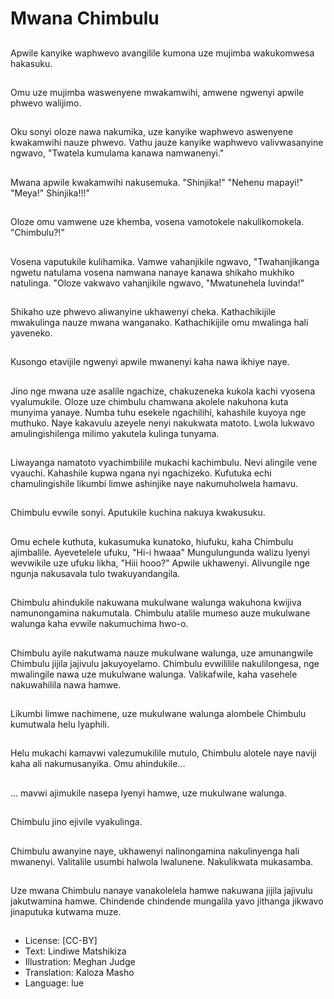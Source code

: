 # Mwana Chimbulu

##
Apwile kanyike waphwevo avangilile kumona uze mujimba wakukomwesa hakasuku.

##
Omu uze mujimba waswenyene mwakamwihi, amwene ngwenyi apwile phwevo walijimo.

##
Oku sonyi oloze nawa nakumika, uze kanyike waphwevo aswenyene kwakamwihi nauze phwevo. Vathu jauze kanyike waphwevo valivwasanyine ngwavo, "Twatela kumulama kanawa namwanenyi."

##
Mwana apwile kwakamwihi nakusemuka. "Shinjika!" "Nehenu mapayi!" "Meya!" Shinjika!!!"

##
Oloze omu vamwene uze khemba, vosena vamotokele nakulikomokela. "Chimbulu?!"

##
Vosena vaputukile kulihamika. Vamwe vahanjikile ngwavo, "Twahanjikanga ngwetu natulama vosena namwana nanaye kanawa shikaho mukhiko natulinga. "Oloze vakwavo vahanjikile ngwavo, "Mwatunehela luvinda!"

##
Shikaho uze phwevo aliwanyine ukhawenyi cheka. Kathachikijile mwakulinga nauze mwana wanganako. Kathachikijile omu mwalinga hali yaveneko.

##
Kusongo etavijile ngwenyi apwile mwanenyi kaha nawa ikhiye naye.

##
Jino nge mwana uze asalile ngachize, chakuzeneka kukola kachi vyosena vyalumukile. Oloze uze chimbulu chamwana akolele nakuhona kuta munyima yanaye. Numba tuhu esekele ngachilihi, kahashile kuyoya nge muthuko. Naye kakavulu azeyele nenyi nakukwata matoto. Lwola lukwavo amulingishilenga milimo yakutela kulinga tunyama.

##
Liwayanga namatoto vyachimbilile mukachi kachimbulu. Nevi alingile vene vyauchi. Kahashile kupwa ngana nyi ngachizeko. Kufutuka echi chamulingishile likumbi limwe ashinjike naye nakumuholwela hamavu.

##
Chimbulu evwile sonyi. Aputukile kuchina nakuya kwakusuku.

##
Omu echele kuthuta, kukasumuka kunatoko, hiufuku, kaha Chimbulu ajimbalile. Ayevetelele ufuku, "Hi-i hwaaa" Mungulungunda walizu lyenyi wevwikile uze ufuku likha, "Hiii hooo?" Apwile ukhawenyi. Alivungile nge ngunja nakusavala tulo twakuyandangila.

##
Chimbulu ahindukile nakuwana mukulwane walunga wakuhona kwijiva namunongamina nakumutala. Chimbulu atalile mumeso auze mukulwane walunga kaha evwile nakumuchima hwo-o.

##
Chimbulu ayile nakutwama nauze mukulwane walunga, uze amunangwile Chimbulu jijila jajivulu jakuyoyelamo. Chimbulu evwililile nakulilongesa, nge mwalingile nawa uze mukulwane walunga. Valikafwile, kaha vasehele nakuwahilila nawa hamwe.

##
Likumbi limwe nachimene, uze mukulwane walunga alombele Chimbulu kumutwala helu lyaphili.

##
Helu mukachi kamavwi valezumukilile mutulo, Chimbulu alotele naye naviji kaha ali nakumusanyika. Omu ahindukile...

##
... mavwi ajimukile nasepa lyenyi hamwe, uze mukulwane walunga.

##
Chimbulu jino ejivile vyakulinga.

##
Chimbulu awanyine naye, ukhawenyi nalinongamina nakulinyenga hali mwanenyi. Valitalile usumbi halwola lwalunene. Nakulikwata mukasamba.

##
Uze mwana Chimbulu nanaye vanakolelela hamwe nakuwana jijila jajivulu jakutwamina hamwe. Chindende chindende mungalila yavo jithanga jikwavo jinaputuka kutwama muze.

##
* License: [CC-BY]
* Text: Lindiwe Matshikiza
* Illustration: Meghan Judge
* Translation: Kaloza Masho
* Language: lue
